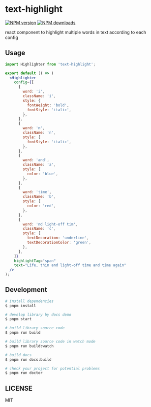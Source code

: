 # text-highlight

[![NPM version](https://img.shields.io/npm/v/text-highlight.svg?style=flat)](https://npmjs.org/package/text-highlight)
[![NPM downloads](http://img.shields.io/npm/dm/text-highlight.svg?style=flat)](https://npmjs.org/package/text-highlight)

react component to highlight multiple words in text according to each config

## Usage

```jsx
import Highlighter from 'text-highlight';

export default () => (
  <Highlighter
    config={[
      {
        word: 'i',
        className: 'i',
        style: {
          fontWeight: 'bold',
          fontStyle: 'italic',
        },
      },
      {
        word: 'n',
        className: 'n',
        style: {
          fontStyle: 'italic',
        },
      },
      {
        word: 'and',
        className: 'a',
        style: {
          color: 'blue',
        },
      },
      {
        word: 'time',
        className: 'b',
        style: {
          color: 'red',
        },
      },
      {
        word: 'nd light-off tim',
        className: 'c',
        style: {
          textDecoration: 'underline',
          textDecorationColor: 'green',
        },
      },
    ]}
    highlightTag="span"
    text="Life, thin and light-off time and time again"
  />
);
```

## Development

```bash
# install dependencies
$ pnpm install

# develop library by docs demo
$ pnpm start

# build library source code
$ pnpm run build

# build library source code in watch mode
$ pnpm run build:watch

# build docs
$ pnpm run docs:build

# check your project for potential problems
$ pnpm run doctor
```

## LICENSE

MIT
